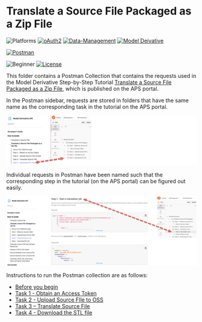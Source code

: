 # Translate a Source File Packaged as a Zip File

![Platforms](https://img.shields.io/badge/Web-Windows|MacOS-lightgray.svg)
[![oAuth2](https://img.shields.io/badge/Authentication-v1-green.svg)](http://developer.autodesk.com/)
[![Data-Management](https://img.shields.io/badge/Data%20Management-v2-green.svg)](http://developer.autodesk.com/)
[![Model Deivative](https://img.shields.io/badge/Model%20Derivative-v2-green.svg)](http://developer.autodesk.com/)

[![Postman](https://img.shields.io/badge/Postman-v9-orange.svg)](https://www.getpostman.com/)


![Beginner](https://img.shields.io/badge/Level-Beginner-green.svg)
[![License](https://img.shields.io/:license-MIT-blue.svg)](http://opensource.org/licenses/MIT)

This folder contains a Postman Collection that contains the requests used in the Model Derivative Step-by-Step Tutorial [Translate a Source File Packaged as a Zip File](https://forge.autodesk.com/en/docs/model-derivative/v2/tutorials/translate-zip-to-stl/), which is published on the APS portal.

In the Postman sidebar, requests are stored in folders that have the same name as the corresponding task in the tutorial on the APS portal.

![APS portal menu to Postman](images/about_this_tutorial_1.png "APS portal task to Postman mapping")

Individual requests in Postman have been named such that the corresponding step in the tutorial (on the APS portal) can be figured out easily.

![APS portal steps to Postman](images/about_this_tutorial_2.png "APS portal task to Postman mapping")

Instructions to run the Postman collection are as follows:

- [Before you begin](instructions/before_you_begin.md)
- [Task 1 - Obtain an Access Token](instructions/task-1.md)
- [Task 2 - Upload Source FIle to OSS](instructions/task-2.md)
- [Task 3 – Translate Source File](instructions/task-3.md)
- [Task 4 - Download the STL file](instructions/task-4.md)
